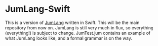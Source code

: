 # JumLang-Swift

This is a version of [JumLang](https://github.com/Jumhyn/JumLang) written in Swift. This will be the main repository
from now on. JumLang is still very much in flux, so everything (everything!) is subject to change. JumTest.jum contains
an example of what JumLang looks like, and a formal grammar is on the way.

